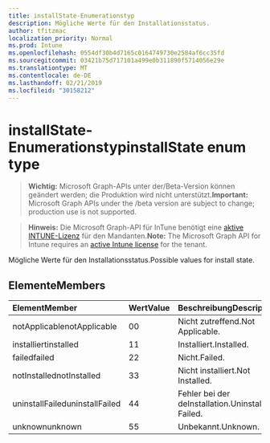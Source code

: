 ```yaml
---
title: installState-Enumerationstyp
description: Mögliche Werte für den Installationsstatus.
author: tfitzmac
localization_priority: Normal
ms.prod: Intune
ms.openlocfilehash: 0554df30b4d7165c0164749730e2584af6cc35fd
ms.sourcegitcommit: 03421b75d717101a499e0b311890f5714056e29e
ms.translationtype: MT
ms.contentlocale: de-DE
ms.lasthandoff: 02/21/2019
ms.locfileid: "30158212"
---
```

# <a name="installstate-enum-type"></a><span data-ttu-id="b2de6-103">installState-Enumerationstyp</span><span class="sxs-lookup"><span data-stu-id="b2de6-103">installState enum type</span></span>

> <span data-ttu-id="b2de6-104">**Wichtig:** Microsoft Graph-APIs unter der/Beta-Version können geändert werden; die Produktion wird nicht unterstützt.</span><span class="sxs-lookup"><span data-stu-id="b2de6-104">**Important:** Microsoft Graph APIs under the /beta version are subject to change; production use is not supported.</span></span>

> <span data-ttu-id="b2de6-105">**Hinweis:** Die Microsoft Graph-API für InTune benötigt eine [aktive INTUNE-Lizenz](https://go.microsoft.com/fwlink/?linkid=839381) für den Mandanten.</span><span class="sxs-lookup"><span data-stu-id="b2de6-105">**Note:** The Microsoft Graph API for Intune requires an [active Intune license](https://go.microsoft.com/fwlink/?linkid=839381) for the tenant.</span></span>

<span data-ttu-id="b2de6-106">Mögliche Werte für den Installationsstatus.</span><span class="sxs-lookup"><span data-stu-id="b2de6-106">Possible values for install state.</span></span>

## <a name="members"></a><span data-ttu-id="b2de6-107">Elemente</span><span class="sxs-lookup"><span data-stu-id="b2de6-107">Members</span></span>
|<span data-ttu-id="b2de6-108">Element</span><span class="sxs-lookup"><span data-stu-id="b2de6-108">Member</span></span>|<span data-ttu-id="b2de6-109">Wert</span><span class="sxs-lookup"><span data-stu-id="b2de6-109">Value</span></span>|<span data-ttu-id="b2de6-110">Beschreibung</span><span class="sxs-lookup"><span data-stu-id="b2de6-110">Description</span></span>|
|:---|:---|:---|
|<span data-ttu-id="b2de6-111">notApplicable</span><span class="sxs-lookup"><span data-stu-id="b2de6-111">notApplicable</span></span>|<span data-ttu-id="b2de6-112">0</span><span class="sxs-lookup"><span data-stu-id="b2de6-112">0</span></span>|<span data-ttu-id="b2de6-113">Nicht zutreffend.</span><span class="sxs-lookup"><span data-stu-id="b2de6-113">Not Applicable.</span></span>|
|<span data-ttu-id="b2de6-114">installiert</span><span class="sxs-lookup"><span data-stu-id="b2de6-114">installed</span></span>|<span data-ttu-id="b2de6-115">1</span><span class="sxs-lookup"><span data-stu-id="b2de6-115">1</span></span>|<span data-ttu-id="b2de6-116">Installiert.</span><span class="sxs-lookup"><span data-stu-id="b2de6-116">Installed.</span></span>|
|<span data-ttu-id="b2de6-117">failed</span><span class="sxs-lookup"><span data-stu-id="b2de6-117">failed</span></span>|<span data-ttu-id="b2de6-118">2</span><span class="sxs-lookup"><span data-stu-id="b2de6-118">2</span></span>|<span data-ttu-id="b2de6-119">Nicht.</span><span class="sxs-lookup"><span data-stu-id="b2de6-119">Failed.</span></span>|
|<span data-ttu-id="b2de6-120">notInstalled</span><span class="sxs-lookup"><span data-stu-id="b2de6-120">notInstalled</span></span>|<span data-ttu-id="b2de6-121">3</span><span class="sxs-lookup"><span data-stu-id="b2de6-121">3</span></span>|<span data-ttu-id="b2de6-122">Nicht installiert.</span><span class="sxs-lookup"><span data-stu-id="b2de6-122">Not Installed.</span></span>|
|<span data-ttu-id="b2de6-123">uninstallFailed</span><span class="sxs-lookup"><span data-stu-id="b2de6-123">uninstallFailed</span></span>|<span data-ttu-id="b2de6-124">4</span><span class="sxs-lookup"><span data-stu-id="b2de6-124">4</span></span>|<span data-ttu-id="b2de6-125">Fehler bei der deInstallation.</span><span class="sxs-lookup"><span data-stu-id="b2de6-125">Uninstall Failed.</span></span>|
|<span data-ttu-id="b2de6-126">unknown</span><span class="sxs-lookup"><span data-stu-id="b2de6-126">unknown</span></span>|<span data-ttu-id="b2de6-127">5</span><span class="sxs-lookup"><span data-stu-id="b2de6-127">5</span></span>|<span data-ttu-id="b2de6-128">Unbekannt.</span><span class="sxs-lookup"><span data-stu-id="b2de6-128">Unknown.</span></span>|




